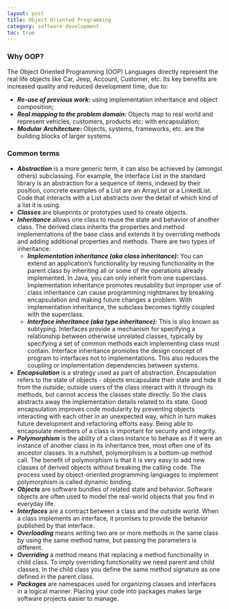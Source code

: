 ```yaml
---
layout: post
title: Object Oriented Programming
category: software-development
toc: true
---
```


### Why OOP?

The Object Oriented Programming (OOP) Languages directly represent the real life objects like Car, Jeep, Account, Customer, etc. Its key benefits are increased quality and reduced development time, due to:

- ***Re-use of previous work:*** using implementation inheritance and object composition;
- ***Real mapping to the problem domain:*** Objects map to real world and represent vehicles, customers, products etc: with encapsulation;
- ***Modular Architecture:*** Objects, systems, frameworks, etc. are the building blocks of larger systems.

### Common terms

- ***Abstraction*** is a more generic term, it can also be achieved by (amongst others) subclassing. For example, the interface List in the standard library is an abstraction for a sequence of items, indexed by their position, concrete examples of a List are an ArrayList or a LinkedList. Code that interacts with a List abstracts over the detail of which kind of a list it is using.
- ***Classes*** are blueprints or prototypes used to create objects.
- ***Inheritance*** allows one class to reuse the state and behavior of another class. The derived class inherits the properties and method implementations of the base class and extends it by overriding methods and adding additional properties and methods. There are two types of inheritance:
  - ***Implementation inheritance (aka class inheritance):*** You can extend an application’s functionality by reusing functionality in the parent class by inheriting all or some of the operations already implemented. In Java, you can only inherit from one superclass. Implementation inheritance promotes reusability but improper use of class inheritance can cause programming nightmares by breaking encapsulation and making future changes a problem. With implementation inheritance, the subclass becomes tightly coupled with the superclass.
  - ***Interface inheritance (aka type inheritance):*** This is also known as subtyping. Interfaces provide a mechanism for specifying a relationship between otherwise unrelated classes, typically by specifying a set of common methods each implementing class must contain. Interface inheritance promotes the design concept of program to interfaces not to implementations. This also reduces the coupling or implementation dependencies between systems.
- ***Encapsulation*** is a strategy used as part of abstraction. Encapsulation refers to the state of objects - objects encapsulate their state and hide it from the outside; outside users of the class interact with it through its methods, but cannot access the classes state directly. So the class abstracts away the implementation details related to its state. Good encapsulation improves code modularity by preventing objects interacting with each other in an unexpected way, which in turn makes future development and refactoring efforts easy. Being able to encapsulate members of a class is important for security and integrity.
- ***Polymorphism*** is the ability of a class instance to behave as if it were an instance of another class in its inheritance tree, most often one of its ancestor classes. In a nutshell, polymorphism is a bottom-up method call. The benefit of polymorphism is that it is very easy to add new classes of derived objects without breaking the calling code. The process used by object-oriented programming languages to implement polymorphism is called dynamic binding.
- ***Objects*** are software bundles of related state and behavior. Software objects are often used to model the real-world objects that you find in everyday life.
- ***Interfaces*** are a contract between a class and the outside world. When a class implements an interface, it promises to provide the behavior published by that interface.
- ***Overloading*** means writing two are or more methods in the same class by using the same method name, but passing the parameters is different.
- ***Overriding*** a method means that replacing a method functionality in child class. To imply overriding functionality we need parent and child classes. In the child class you define the same method signature as one defined in the parent class.
- ***Packages*** are namespaces used for organizing classes and interfaces in a logical manner. Placing your code into packages makes large software projects easier to manage.
